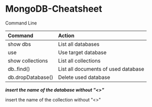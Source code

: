 # MongoDB-Cheatsheet
Command Line 

| Command                   | Action                                   |
| :------------------------ |:-----------------------------------------| 
| show dbs                  | List all databases                       |
| use <DATABASE>            | Use target database                      |
| show collections          | List all collections                     |
| db.<COLLECTION>.find()    | List all documents of used database      |
| db.dropDatabase()         | Delete used database                     |



**<DATABASE> _insert the name of the database without "<>"_**
  
  
__<COLLECTION>__ insert the name of the collection without "<>"
